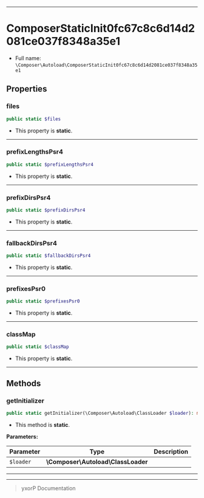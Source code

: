 ***

# ComposerStaticInit0fc67c8c6d14d2081ce037f8348a35e1





* Full name: `\Composer\Autoload\ComposerStaticInit0fc67c8c6d14d2081ce037f8348a35e1`



## Properties


### files



```php
public static $files
```



* This property is **static**.


***

### prefixLengthsPsr4



```php
public static $prefixLengthsPsr4
```



* This property is **static**.


***

### prefixDirsPsr4



```php
public static $prefixDirsPsr4
```



* This property is **static**.


***

### fallbackDirsPsr4



```php
public static $fallbackDirsPsr4
```



* This property is **static**.


***

### prefixesPsr0



```php
public static $prefixesPsr0
```



* This property is **static**.


***

### classMap



```php
public static $classMap
```



* This property is **static**.


***

## Methods


### getInitializer



```php
public static getInitializer(\Composer\Autoload\ClassLoader $loader): mixed
```



* This method is **static**.




**Parameters:**

| Parameter | Type | Description |
|-----------|------|-------------|
| `$loader` | **\Composer\Autoload\ClassLoader** |  |




***


***
> yxorP Documentation
